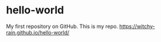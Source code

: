 # hello-world
 My first repository on GitHub.
This is my repo.
https://witchy-rain.github.io/hello-world/

